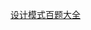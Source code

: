 [设计模式百题大全](http://note.youdao.com/noteshare?id=3e6c62ec850a0926898f3987f4ea93d0&sub=568B4F1359BA478B9B2E905A1A67DA82)
